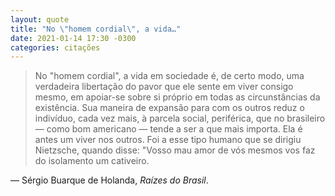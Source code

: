 ```yaml
---
layout: quote
title: "No \"homem cordial\", a vida…"
date: 2021-01-14 17:30 -0300
categories: citações
---
```

>No "homem cordial", a vida em sociedade é, de certo modo, uma verdadeira libertação do pavor que ele sente em viver consigo mesmo, em apoiar-se sobre si próprio em todas as circunstâncias da existência. Sua maneira de expansão para com os outros reduz o indivíduo, cada vez mais, à parcela social, periférica, que no brasileiro — como bom americano — tende a ser a que mais importa. Ela é antes um viver nos outros. Foi a esse tipo humano que se dirigiu Nietzsche, quando disse: "Vosso mau amor de vós mesmos vos faz do isolamento um cativeiro.

— Sérgio Buarque de Holanda, _Raízes do Brasil_.
